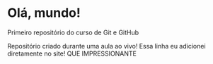 # Olá, mundo!
 Primeiro repositório do curso de Git e GitHub

Repositório criado durante uma aula ao vivo!
Essa linha eu adicionei diretamente no site! QUE IMPRESSIONANTE
